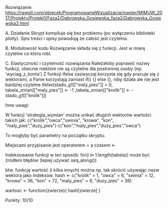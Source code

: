 Rozwiązanie:
https://rawgit.com/pbiecek/ProgramowanieWizualizacja/master/MIMUW_2017/Projekty/Projekt1/Faza2/Dabrowska_Gosiewska_faza2/Dabrowska_Gosiewska2.html

A. Działanie
	Skrypt kompiluje się bez problemu (po wyłączeniu biblioteki plotly).
	Spis treści i opisy powodują że całość jest czytelna.

B. Modułowość kodu
	Rozwiązanie składa się z funkcji.
	Jest w miarę czytelne co która robi.

C. Elastyczność i czytelność rozwiązania
	Należałoby poprawić nazwy funkcji, obecnie niektóre nie są czytelne dla postronnej osoby (np. 'wyciag_z_konta')
	Z funkcji ifelse zazwyczaj korzysta się gdy pracuje się z wektorami, a Panie korzystają zamiast if() {} else {},
	niby działa ale nie jest bardziej czytelne
	ifelse(stado_g1[["maly_pies"]] > 0, tabela_zmian[["maly_pies"]] <- -1 ,tabela_zmian[["krolik"]] <- -stado_g1[["krolik"]])

Inne uwagi:

W funkcji 'strategia_wymian' można unikać długich wektorów wartości takich jak:
c("krolik","owca","swinia", "krowa", "kon", "maly_pies","duzy_pies")
c("kon","maly_pies","duzy_pies","owca")

To mogłyby być parametry na początku skryptu. 

Miejscami przypisanie jest operatorem = a czasem <-

Indeksowanie funkcji w ten sposób:
 for(i in 1:length(tabela))
może być źródłem błędów (lepiej używać seq_along())

btw. funkcję wartość (i kilka innych) można np. tak skrócić używając nazw wektora jako indeksów:
hash <- c("krolik" = 1,
        "owca" = 6,
        "swinia" = 12,
        "krowa" =  36,
        "kon" = 72,
        "maly_pies" = 6,
        "duzy_pies" = 36)

wartosc <- function(zwierze){
	hash[zwierze]
}


Punkty:
10/10

